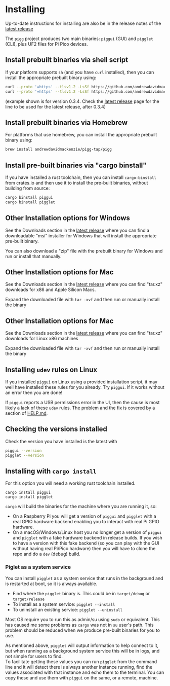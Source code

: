 # Installing

Up-to-date instructions for installing are also be in the release notes of the
[latest release](https://github.com/andrewdavidmackenzie/pigg/releases/latest)

The `pigg` project produces two main binaries: `piggui` (GUI) and `pigglet` (CLI), plus UF2 files for Pi Pico
devices.

## Install prebuilt binaries via shell script

If your platform supports `sh` (and you have `curl` installed), then you can install the appropriate prebuilt binary
using:

```sh
curl --proto '=https' --tlsv1.2 -LsSf https://github.com/andrewdavidmackenzie/pigg/releases/download/0.7.2/piggui-installer.sh | sh
curl --proto '=https' --tlsv1.2 -LsSf https://github.com/andrewdavidmackenzie/pigg/releases/download/0.7.2/pigglet-installer.sh | sh
```

(example shown is for version 0.3.4. Check
the [latest release](https://github.com/andrewdavidmackenzie/pigg/releases/latest) page
for the line to be used for the latest release, after 0.3.4)

## Install prebuilt binaries via Homebrew

For platforms that use homebrew, you can install the appropriate prebuilt binary using:

```sh
brew install andrewdavidmackenzie/pigg-tap/pigg
```

## Install pre-built binaries via "cargo binstall"

If you have installed a rust toolchain, then you can install `cargo-binstall` from crates.io
and then use it to install the pre-built binaries, without building from source:

```sh
cargo binstall piggui
cargo binstall pigglet
```

## Other Installation options for Windows

See the Downloads section in the [latest release](https://github.com/andrewdavidmackenzie/pigg/releases/latest)
where you can find a downloadable "msi" installer for Windows that will install the appropriate pre-built binary.

You can also download a "zip" file with the prebuilt binary for Windows and run or install that manually.

## Other Installation options for Mac

See the Downloads section in the [latest release](https://github.com/andrewdavidmackenzie/pigg/releases/latest)
where you can find "tar.xz" downloads for x86 and Apple Silicon Macs.

Expand the downloaded file with `tar -xvf` and then run or manually install the binary

## Other Installation options for Mac

See the Downloads section in the [latest release](https://github.com/andrewdavidmackenzie/pigg/releases/latest)
where you can find "tar.xz" downloads for Linux x86 machines

Expand the downloaded file with `tar -xvf` and then run or manually install the binary

## Installing `udev` rules on Linux

If you installed `piggui` on Linux using a provided installation script, it may well have installed these rules for you
already. Try `piggui`. If it works without an error then you are done!

If `piggui` reports a USB permissions error in the UI, then the cause is most likely a lack of these `udev` rules.
The problem and the fix is covered by a section of [HELP.md](HELP.md#permission-denied-os-error-13-linux-only).

## Checking the versions installed

Check the version you have installed is the latest with

```sh
piggui --version
pigglet --version
```

## Installing with `cargo install`

For this option you will need a working rust toolchain installed.

```
cargo install piggui
cargo install pigglet
```

`cargo` will build the binaries for the machine where you are running it, so:

- On a Raspberry Pi you will get a version of `piggui` and `pigglet` with a real GPIO hardware backend enabling you
  to interact with real Pi GPIO hardware.
- On a macOS/Windows/Linux host you no longer get a version of `piggui` and `pigglet` with a fake hardware backend
  in release builds. If you wish to have a version with this fake backend (so you can play with the GUI without
  having real Pi/Pico hardware) then you will have to clone the repo and do a `dev` (debug) build.

### Piglet as a system service

You can install `pigglet` as a system service that runs in the background and is restarted at boot, so it is always
available.

- Find where the `pigglet` binary is. This could be in `target/debug` or `target/release`
- To install as a system service: `pigglet --install`
- To uninstall an existing service: `pigglet --uninstall`

Most OS require you to run this as admin/su using `sudo` or equivalent.
This has caused me some problems as `cargo` was not in `su` user's path. This problem should be reduced when we
produce pre-built binaries for you to use.

As mentioned above, `pigglet` will output information to help connect to it, but when running as a background
system service this will be in logs, and not simple for users to find.  
To facilitate getting these values you can run `pigglet` from the command line and it will
detect there is always another instance running, find the values associated with that instance and echo them to
the terminal. You can copy these and use them with `piggui` on the same, or a remote, machine.